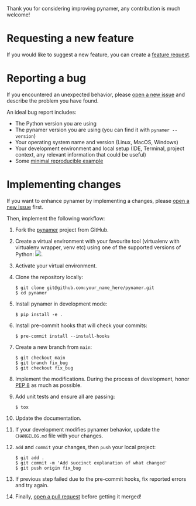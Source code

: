Thank you for considering improving pynamer, any contribution is much welcome!

# Requesting a new feature

If you would like to suggest a new feature, you can create a [feature request](https://github.com/Stephen-RA-King/pynamer/issues/new?&template=feature_request.md).

# Reporting a bug

If you encountered an unexpected behavior, please [open a new issue](https://github.com/Stephen-RA-King/pynamer/issues/new)
and describe the problem you have found.

An ideal bug report includes:

-   The Python version you are using
-   The pynamer version you are using (you can find it with `pynamer --version`)
-   Your operating system name and version (Linux, MacOS, Windows)
-   Your development environment and local setup (IDE, Terminal, project context, any relevant information that could be useful)
-   Some [minimal reproducible example](https://stackoverflow.com/help/mcve)

# Implementing changes

If you want to enhance pynamer by implementing a changes, please [open a new issue](https://github.com/Stephen-RA-King/pynamer/issues/new) first.

Then, implement the following workflow:

1.  Fork the [pynamer](https://github.com/Stephen-RA-King/pynamer) project from GitHub.

2.  Create a virtual environment with your favourite tool (virtualenv with virtualenv wrapper, venv etc)
    using one of the supported versions of Python: ![](https://img.shields.io/pypi/pyversions/pynamer).

3.  Activate your virtual environment.

4.  Clone the repository locally:

        $ git clone git@github.com:your_name_here/pynamer.git
        $ cd pynamer

5.  Install pynamer in development mode:

        $ pip install -e .

6.  Install pre-commit hooks that will check your commits:

        $ pre-commit install --install-hooks

7.  Create a new branch from `main`:

        $ git checkout main
        $ git branch fix_bug
        $ git checkout fix_bug

8.  Implement the modifications. During the process of development, honor [PEP 8](https://www.python.org/dev/peps/pep-0008/) as much as possible.

9.  Add unit tests and ensure all are passing:

        $ tox

10. Update the documentation.

11. If your development modifies pynamer behavior, update the `CHANGELOG.md` file with your changes.

12. `add` and `commit` your changes, then `push` your local project:

        $ git add .
        $ git commit -m 'Add succinct explanation of what changed'
        $ git push origin fix_bug

13. If previous step failed due to the pre-commit hooks, fix reported errors and try again.

14. Finally, [open a pull request](https://github.com/Stephen-RA-King/pynamer/compare) before getting it merged!
